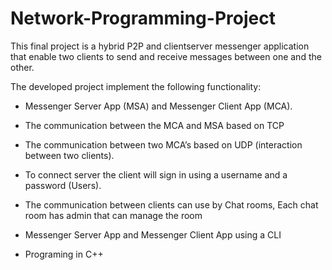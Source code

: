 # Network-Programming-Project

This final project is a hybrid P2P and client­server messenger application
that enable two clients to send and receive messages between one and the
other.

The developed project implement the following functionality:

* Messenger Server App (MSA) and Messenger Client App (MCA).

* The communication between the MCA and MSA based on TCP

* The communication between two MCA’s based on UDP (interaction between two clients).

* To connect server the client will sign in using a username and a password (Users).

* The communication between clients can use by Chat rooms, Each chat room has admin that can manage the room

* Messenger Server App and Messenger Client App using a CLI

* Programing in C++



